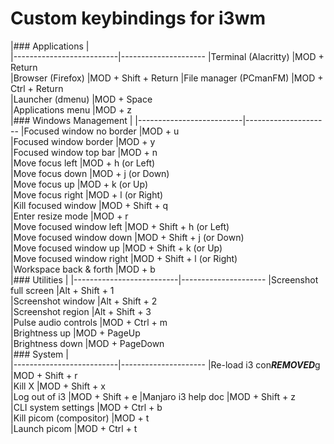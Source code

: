 # Custom keybindings for i3wm

|### Applications          |                      
|--------------------------|---------------------
|Terminal (Alacritty)      |MOD + Return         
|Browser (Firefox)         |MOD + Shift + Return 
|File manager (PCmanFM)    |MOD + Ctrl + Return  
|Launcher (dmenu)          |MOD + Space          
|Applications menu         |MOD + z              
|### Windows Management    |
|--------------------------|---------------------
|Focused window no border  |MOD + u               
|Focused window border     |MOD + y               
|Focused window top bar    |MOD + n               
|Move focus left           |MOD + h (or Left)    
|Move focus down           |MOD + j (or Down)    
|Move focus up             |MOD + k (or Up)      
|Move focus right          |MOD + l (or Right)   
|Kill focused window       |MOD + Shift + q      
|Enter resize mode         |MOD + r              
|Move focused window left  |MOD + Shift + h (or Left)    
|Move focused window down  |MOD + Shift + j (or Down)    
|Move focused window up    |MOD + Shift + k (or Up)      
|Move focused window right |MOD + Shift + l (or Right)   
|Workspace back & forth    |MOD + b            
|### Utilities             |
|--------------------------|---------------------
|Screenshot full screen    |Alt + Shift + 1      
|Screenshot window         |Alt + Shift + 2      
|Screenshot region         |Alt + Shift + 3      
|Pulse audio controls      |MOD + Ctrl + m       
|Brightness up             |MOD + PageUp         
|Brightness down           |MOD + PageDown       
|### System                |                  
|--------------------------|---------------------
|Re-load i3 con***REMOVED***g         |MOD + Shift + r      
|Kill X                    |MOD + Shift + x      
|Log out of i3             |MOD + Shift + e
|Manjaro i3 help doc       |MOD + Shift + z      
|CLI system settings       |MOD + Ctrl + b       
|Kill picom (compositor)   |MOD + t              
|Launch picom              |MOD + Ctrl + t       
